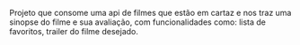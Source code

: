 Projeto que consome uma api de filmes que estão em cartaz e nos traz uma sinopse do filme e sua avaliação, com funcionalidades como: lista de favoritos, trailer do filme desejado.
